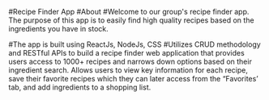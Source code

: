 #Recipe Finder App
#About
#Welcome to our group's recipe finder app. The purpose of this app is to easily find high quality recipes based on the ingredients you have in stock.

#The app is built using ReactJs, NodeJs, CSS
#Utilizes CRUD methodology and RESTful APIs to build a recipe finder web application that provides users access to 1000+ recipes and narrows down options based on their ingredient search.
Allows users to view key information for each recipe, save their favorite recipes which they can later access from the “Favorites’ tab, and add ingredients to a shopping list.
